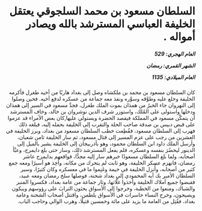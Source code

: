<h1 dir="rtl">السلطان مسعود بن محمد السلجوقي يعتقل الخليفة العباسي المسترشد بالله ويصادر أمواله .</h1>

<h5 dir="rtl">العام الهجري:  529

الشهر القمري: رمضان

العام الميلادي: 1135</h5>

<p dir="rtl">كان السلطان مسعود بن محمد بن ملكشاه وصل إلى بغداد هاربًا من أخيه طغرل فأكرمه الخليفة وخلع عليه وطوَّقه وسوَّره ونفذ معه جماعة من عسكره لدفع أخيه. فحين وصلوا إلى النهروان جاء الخبرُ من همذان بموت الملك طغرل، فجدَّ مسعود في السير إلى همذان ودخلها واستولى على المُلك، واستوزر شرف الدين نوشروان بن خالد، وخاف المسترشد أن يتمكَّن مسعود في المملكة فيقصد الحضرة ويستولي عليها,كان بعض الأمراء قد عزموا على قبض دبيس بن صدقة صاحب الحلة والتقرب إلى الخليفة بحمله إليه، فبلغه ذلك فهرب إلى السلطان مسعود، فقُطِعت خطب السلطان مسعود من بغداد، وبرز الخليفة في العشرين من رجب على عزم المسير إلى قتال مسعود، ثم سار الخليفة ثامن شعبان، وأرسل الملك داود ابن السلطان محمود، وهو بأذربيجان إلى الخليفة يشير بالميل إلى الدينور ليحضُرَ بنفسه وعسكره، فلم يفعل المسترشد ذلك، وسار حتى بلغ دايمرج، وعبَّأ أصحابه، ولما بلغ السلطان مسعودًا خبرهم سار إليه مجدًّا، فواقعهم بدايمرج عاشر رمضان، فانهزم عسكر الخليفة، وهو ثابت لم يتحرك من مكانه، وأُخِذ هو أسيرًا ومعه جمع كثير من أصحابه، وأُنزل الخليفة في خيمة وغَنِموا ما في معسكره وكان كثيرًا، وسير السلطان الأمير بك أبه المحمودي إلى بغداد شحنة، فوصلها سلخ رمضان ومعه عبيد، فقبضوا جميع أملاك الخليفة وأخذوا غلَّاتها، وثار جماعة من عامة بغداد، فكسروا المنبر والشباك، ومنعوا من الخطبة، وخرجوا إلى الأسواق يحثون الترابَ على رؤوسهم ويبكون ويصيحون، وخرج النساء حاسرات في الأسواق يلطمن، واقتتل أصحاب الشحنة وعامة بغداد، فقُتِل من العامة ما يزيد على مائة وخمسين قتيلًا، وهرب الوالي وحاجب الباب.</p></br>
